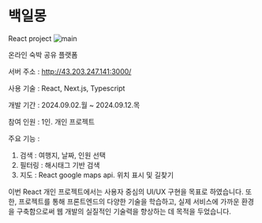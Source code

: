 # 백일몽
React project
![main](https://github.com/user-attachments/assets/c089f83c-60c9-4a72-bd15-58bad7e29dd5)


온라인 숙박 공유 플랫폼

서버 주소 : http://43.203.247.141:3000/

사용 기술 : React, Next.js, Typescript

개발 기간 : 2024.09.02.월 ~ 2024.09.12.목

참여 인원 : 1인. 개인 프로젝트

주요 기능 :
1. 검색 : 여행지, 날짜, 인원 선택  
2. 필터링 : 해시태그 기반 검색
3. 지도 : React google maps api. 위치 표시 및 길찾기


이번 React 개인 프로젝트에서는 사용자 중심의 UI/UX 구현을 목표로 하였습니다.
또한, 프로젝트를 통해 프론트엔드의 다양한 기술을 학습하고, 실제 서비스에 가까운 환경을 구축함으로써 웹 개발의 실질적인 기술력을 향상하는 데 목적을 두었습니다.

